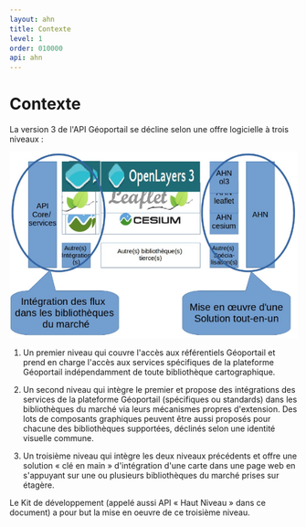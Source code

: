 ```yaml
---
layout: ahn
title: Contexte
level: 1
order: 010000
api: ahn
---
```


# Contexte

La version 3 de l'API Géoportail se décline selon une offre logicielle à trois niveaux :

![diagramme scenario 1](../images/diagramme_scenario_1.png)

1. Un premier niveau qui couvre l'accès aux référentiels Géoportail et prend en charge l'accès aux services spécifiques de la plateforme Géoportail indépendamment de toute bibliothèque cartographique.

2. Un second niveau qui intègre le premier et propose des intégrations des services de la plateforme Géoportail (spécifiques ou standards) dans les bibliothèques du marché via leurs mécanismes propres d'extension. Des lots de composants graphiques peuvent être aussi proposés pour chacune des bibliothèques supportées, déclinés selon une identité visuelle commune.

3. Un troisième niveau qui intègre les deux niveaux précédents et offre une solution « clé en main » d'intégration d'une carte dans une page web en s'appuyant sur une ou plusieurs bibliothèques du marché prises sur étagère.

Le Kit de développement (appelé aussi API « Haut Niveau » dans ce document) a pour but la mise en oeuvre de ce troisième niveau.

